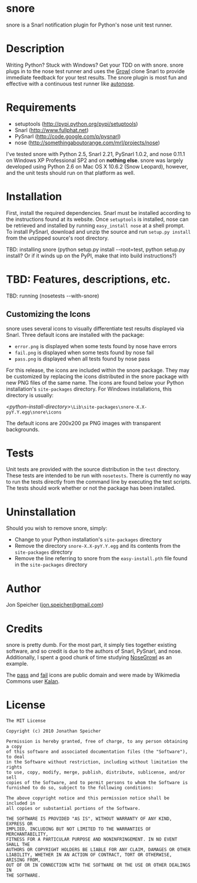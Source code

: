 snore
=====

snore is a Snarl notification plugin for Python's nose unit test runner.

Description
===========

Writing Python?  Stuck with Windows?  Get your TDD on with snore.  snore plugs in to the nose test runner and uses the [Growl](http://growl.info) clone Snarl to provide immediate feedback for your test results.  The snore plugin is most fun and effective with a continuous test runner like [autonose](http://github.com/gfxmonk/autonose).

Requirements
============

* setuptools (http://pypi.python.org/pypi/setuptools)
* Snarl (http://www.fullphat.net)
* PySnarl (http://code.google.com/p/pysnarl)
* nose (http://somethingaboutorange.com/mrl/projects/nose)

I've tested snore with Python 2.5, Snarl 2.21, PySnarl 1.0.2, and nose 0.11.1 on Windows XP Professional SP2 and on **nothing else**.  snore was largely developed using Python 2.6 on Mac OS X 10.6.2 (Snow Leopard), however, and the unit tests should run on that platform as well.

Installation
============

First, install the required dependencies.  Snarl must be installed according to the instructions found at its website.  Once `setuptools` is installed, nose can be retrieved and installed by running `easy_install nose` at a shell prompt.  To install PySnarl, download and unzip the source and run `setup.py install` from the unzipped source's root directory.

TBD: installing snore (python setup.py install --root=test, python setup.py install?  Or if it winds up on the PyPI, make that into build instructions?)

TBD: Features, descriptions, etc.
=================================

TBD: running (nosetests --with-snore)

Customizing the Icons
---------------------

snore uses several icons to visually differentiate test results displayed via Snarl.  Three default icons are installed with the package:

* `error.png` is displayed when some tests found by nose have errors
* `fail.png` is displayed when some tests found by nose fail
* `pass.png` is displayed when all tests found by nose pass

For this release, the icons are included within the snore package.  They may be customized by replacing the icons distributed in the snore package with new PNG files of the same name.  The icons are found below your Python installation's `site-packages` directory.  For Windows installations, this directory is usually:  

_&lt;python-install-directory&gt;_`\Lib\site-packages\snore-X.X-pyY.Y.egg\snore\icons`

The default icons are 200x200 px PNG images with transparent backgrounds.

Tests
=====

Unit tests are provided with the source distribution in the `test` directory.  These tests are intended to be run with `nosetests`.  There is currently no way to run the tests directly from the command line by executing the test scripts.  The tests should work whether or not the package has been installed.

Uninstallation
==============

Should you wish to remove snore, simply:

* Change to your Python installation's `site-packages` directory
* Remove the directory `snore-X.X-pyY.Y.egg` and its contents from the `site-packages` directory
* Remove the line referring to snore from the `easy-install.pth` file found in the `site-packages` directory

Author
======

Jon Speicher ([jon.speicher@gmail.com](mailto:jon.speicher@gmail.com))

Credits
=======

snore is pretty dumb.  For the most part, it simply ties together existing software, and so credit is due to the authors of Snarl, PySnarl, and nose.  Additionally, I spent a good chunk of time studying [NoseGrowl](http://www.assembla.com/wiki/show/nosegrowl) as an example.

The [pass](http://commons.wikimedia.org/wiki/File:Support-filled.svg) and [fail](http://commons.wikimedia.org/wiki/File:Oppose-filled.svg) icons are public domain and were made by Wikimedia Commons user [Kalan](http://commons.wikimedia.org/wiki/User:Kalan).

License
=======

    The MIT License

    Copyright (c) 2010 Jonathan Speicher

    Permission is hereby granted, free of charge, to any person obtaining a copy
    of this software and associated documentation files (the "Software"), to deal
    in the Software without restriction, including without limitation the rights
    to use, copy, modify, merge, publish, distribute, sublicense, and/or sell
    copies of the Software, and to permit persons to whom the Software is
    furnished to do so, subject to the following conditions:

    The above copyright notice and this permission notice shall be included in
    all copies or substantial portions of the Software.

    THE SOFTWARE IS PROVIDED "AS IS", WITHOUT WARRANTY OF ANY KIND, EXPRESS OR
    IMPLIED, INCLUDING BUT NOT LIMITED TO THE WARRANTIES OF MERCHANTABILITY,
    FITNESS FOR A PARTICULAR PURPOSE AND NONINFRINGEMENT. IN NO EVENT SHALL THE
    AUTHORS OR COPYRIGHT HOLDERS BE LIABLE FOR ANY CLAIM, DAMAGES OR OTHER
    LIABILITY, WHETHER IN AN ACTION OF CONTRACT, TORT OR OTHERWISE, ARISING FROM,
    OUT OF OR IN CONNECTION WITH THE SOFTWARE OR THE USE OR OTHER DEALINGS IN
    THE SOFTWARE.
